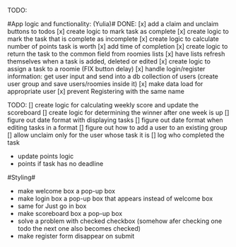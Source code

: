 TODO:

#App logic and functionality: (Yulia)#
DONE:
[x] add a claim and unclaim buttons to todos
[x] create logic to mark task as complete
[x] create logic to mark the task that is complete as incomplete
[x] create logic to calculate number of points task is worth
[x] add time of completion
[x] create logic to return the task to the common field from roomies lists
[x] have lists refresh themselves when a task is added, deleted or edited
[x] create logic to assign a task to a roomie (FIX button delay)
[x] handle login/register information: get user input and send into a db collection of users (create user group and save users/roomies inside it)
[x] make data load for appropriate user
[x] prevent Registering with the same name

TODO:
[] create logic for calculating weekly score and update the scoreboard
[] create logic for determining the winner  after one week is up
[] figure out date format with displaying tasks
[] figure out date format when editing tasks in a format
[] figure out how to add a user to an existing group
[] allow unclaim only for the user whose task it is
[] log who completed the task


* update points logic
* points if task has no deadline



#Styling#
* make welcome box a pop-up box
* make login box a pop-up box that appears instead of welcome box
* same for Just go in box
* make scoreboard box a pop-up box
* solve a problem with checked checkbox (somehow afer checking one todo the next one also becomes checked)
* make register form disappear on submit
